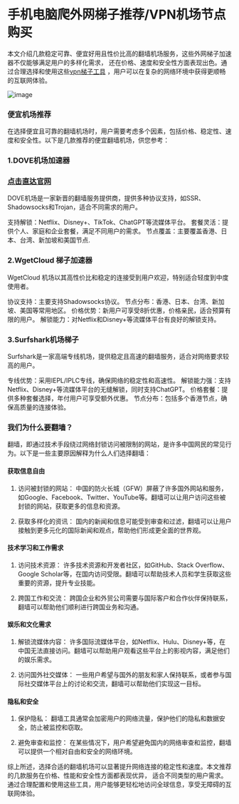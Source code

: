 # 手机电脑爬外网梯子推荐/VPN机场节点购买

本文介绍几款稳定可靠、便宜好用且性价比高的翻墙机场服务，这些外网梯子加速器不仅能够满足用户的多样化需求，
还在价格、速度和安全性方面表现出色。通过合理选择和使用这些[vpn梯子工具](https://appletalking.cc/archives/2445) ，用户可以在复杂的网络环境中获得更顺畅的互联网体验。

![image](https://github.com/user-attachments/assets/cdd2f3a3-dc48-4415-8501-07d70f3e2c0e)

### 便宜机场推荐

在选择便宜且可靠的翻墙机场时，用户需要考虑多个因素，包括价格、稳定性、速度和安全性。以下是几款推荐的便宜翻墙机场，供您参考：

### 1.DOVE机场加速器
### [点击直达官网](https://dove8.cc/a.php?alavBTtF8UB)

DOVE机场是一家新晋的翻墙服务提供商，提供多种协议支持，如SSR、Shadowsocks和Trojan，适合不同需求的用户。

支持解锁：Netflix、Disney+、TikTok、ChatGPT等流媒体平台。
套餐灵活：提供个人、家庭和企业套餐，满足不同用户的需求。
节点覆盖：主要覆盖香港、日本、台湾、新加坡和美国节点.

### 2.WgetCloud 梯子加速器

WgetCloud 机场以其高性价比和稳定的连接受到用户欢迎，特别适合轻度到中度使用者。

协议支持：主要支持Shadowsocks协议。
节点分布：香港、日本、台湾、新加坡、美国等常用地区。
价格优势：新用户可享受8折优惠，价格亲民，适合预算有限的用户。
解锁能力：对Netflix和Disney+等流媒体平台有良好的解锁支持。

### 3.Surfshark机场梯子

Surfshark是一家高端专线机场，提供稳定且高速的翻墙服务，适合对网络要求较高的用户。

专线优势：采用IEPL/IPLC专线，确保网络的稳定性和高速性。
解锁能力强：支持Netflix、Disney+等流媒体平台的无缝解锁，同时支持ChatGPT。
价格套餐：提供多种套餐选择，年付用户可享受额外优惠。
节点分布：包括多个香港节点，确保高质量的连接体验。

### 我们为什么要翻墙？

翻墙，即通过技术手段绕过网络封锁访问被限制的网站，是许多中国网民的常见行为。以下是一些主要原因解释为什么人们选择翻墙：

#### 获取信息自由

1. 访问被封锁的网站： 中国的防火长城（GFW）屏蔽了许多国外网站和服务，如Google、Facebook、Twitter、YouTube等。翻墙可以让用户访问这些被封锁的网站，获取更多的信息和资源。

2. 获取多样化的资讯： 国内的新闻和信息可能受到审查和过滤，翻墙可以让用户接触到更多元化的国际新闻和观点，帮助他们形成更全面的世界观。

#### 技术学习和工作需求

1. 访问技术资源： 许多技术资源和开发者社区，如GitHub、Stack Overflow、Google Scholar等，在国内访问受限。翻墙可以帮助技术人员和学生获取这些重要的资源，提升专业技能。

2. 跨国工作和交流： 跨国企业和外贸公司需要与国际客户和合作伙伴保持联系，翻墙可以帮助他们顺利进行跨国业务和沟通。

#### 娱乐和文化需求

1. 解锁流媒体内容： 许多国际流媒体平台，如Netflix、Hulu、Disney+等，在中国无法直接访问。翻墙可以帮助用户观看这些平台上的影视内容，满足他们的娱乐需求。

2. 访问国外社交媒体： 一些用户希望与国外的朋友和家人保持联系，或者参与国际社交媒体平台上的讨论和交流，翻墙可以帮助他们实现这一目标。

#### 隐私和安全

1. 保护隐私： 翻墙工具通常会加密用户的网络流量，保护他们的隐私和数据安全，防止被监控和窃取。

2. 避免审查和监控： 在某些情况下，用户希望避免国内的网络审查和监控，翻墙可以提供一个相对自由和安全的网络环境。

综上所述，选择合适的翻墙机场可以显著提升网络连接的稳定性和速度。本文推荐的几款服务在价格、性能和安全性方面都表现优异，
适合不同类型的用户需求。通过合理配置和使用这些工具，用户能够更轻松地访问全球信息，享受无障碍的互联网体验。
